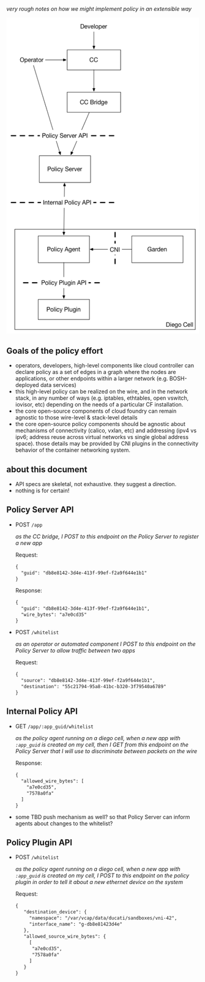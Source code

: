*very rough notes on how we might implement policy in an extensible way*

![diagram](policy-api.png)

## Goals of the policy effort
- operators, developers, high-level components like cloud controller can declare policy as a set of edges in a graph where the nodes are applications, or other endpoints within a larger network (e.g. BOSH-deployed data services)
- this high-level policy can be realized on the wire, and in the network stack, in any number of ways (e.g. iptables, ethtables, open vswitch, iovisor, etc) depending on the needs of a particular CF installation.
- the core open-source components of cloud foundry can remain agnostic to those wire-level & stack-level details
- the core open-source policy components should be agnostic about mechanisms of connectivity (calico, vxlan, etc) and addressing (ipv4 vs ipv6; address reuse across virtual networks vs single global address space).  those details may be provided by CNI plugins in the connectivity behavior of the container networking system.


## about this document
- API specs are skeletal, not exhaustive.  they suggest a direction.
- nothing is for certain!

## Policy Server API

- POST `/app`

  *as the CC bridge, I POST to this endpoint on the Policy Server to register a new app*

  Request:
  ```
  { 
    "guid": "db8e8142-3d4e-413f-99ef-f2a9f644e1b1"
  }
  ```
  Response:
  ```
  { 
    "guid": "db8e8142-3d4e-413f-99ef-f2a9f644e1b1",
    "wire_bytes": "a7e0cd35"
  }
  ```

- POST `/whitelist`

  *as an operator or automated component I POST to this endpoint on the Policy Server to allow traffic between two apps*

  Request:
  ```
  { 
    "source": "db8e8142-3d4e-413f-99ef-f2a9f644e1b1",
    "destination": "55c21794-95a8-41bc-b320-3f79540a6789"
  }
  ```
  
## Internal Policy API
- GET `/app/:app_guid/whitelist`

  *as the policy agent running on a diego cell, when a new app with `:app_guid` is created on my cell,
    then I GET from this endpoint on the Policy Server that I will use to discriminate between packets on the wire*

  Response:
  ```
  {
    "allowed_wire_bytes": [
      "a7e0cd35",
      "7578a0fa"
    ]
  }
  ```
- some TBD push mechanism as well?  so that Policy Server can inform agents about changes to the whitelist?
  
## Policy Plugin API

- POST `/whitelist`

  *as the policy agent running on a diego cell, when a new app with `:app_guid` is created on my cell,
    I POST to this endpoint on the policy plugin in order to tell it about a new ethernet device on the system*

  Request:
  ```
  {
     "destination_device": {
       "namespace": "/var/vcap/data/ducati/sandboxes/vni-42",
       "interface_name": "g-db8e81423d4e"
     },
     "allowed_source_wire_bytes": {
       [
        "a7e0cd35",
        "7578a0fa"
       ]
     }
  }
  ```
